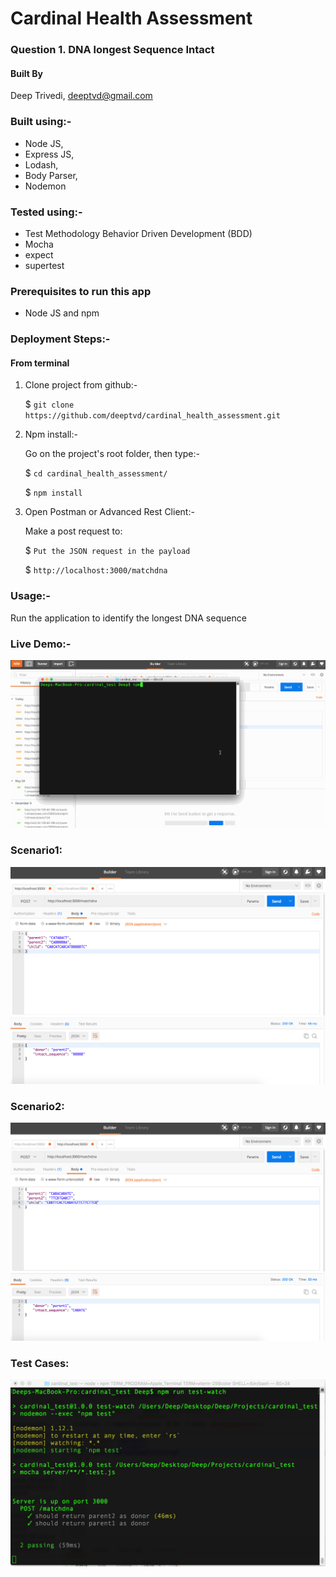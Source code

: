# Cardinal Health Assessment

### Question 1. DNA longest Sequence Intact

#### Built By
Deep Trivedi, deeptvd@gmail.com

### Built using:-
- Node JS,
- Express JS,
- Lodash,
- Body Parser,
- Nodemon

### Tested using:-
- Test Methodology Behavior Driven Development (BDD)
- Mocha
- expect
- supertest

### Prerequisites to run this app
- Node JS and npm

### Deployment Steps:-

#### From terminal

1. Clone project from github:-

   $ `git clone https://github.com/deeptvd/cardinal_health_assessment.git`

2. Npm install:-

      Go on the project's root folder, then type:-

      $ `cd cardinal_health_assessment/`

      $ `npm install`

3. Open Postman or Advanced Rest Client:-

      Make a post request to:

      $ `Put the JSON request in the payload`

      $ `http://localhost:3000/matchdna`

### Usage:-

Run the application to identify the longest DNA sequence

### Live Demo:-
![Live Demo](/Screenshots/Question1.gif?raw=true "Optional Title")

### Scenario1:
![1st Example](/Screenshots/Screenshot1.png?raw=true "Optional Title")

### Scenario2:
![2nd Example](/Screenshots/Screenshot2.png?raw=true "Optional Title")

### Test Cases:
![Test Cases](/Screenshots/TestCases.png?raw=true "Optional Title")
